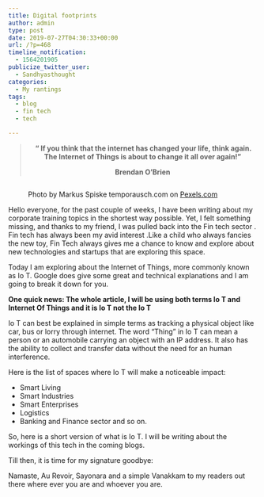 ```yaml
---
title: Digital footprints
author: admin
type: post
date: 2019-07-27T04:30:33+00:00
url: /?p=468
timeline_notification:
  - 1564201905
publicize_twitter_user:
  - Sandhyasthought
categories:
  - My rantings
tags:
  - blog
  - fin tech
  - tech

---
```

<blockquote style="text-align:center;" class="wp-block-quote">
  <p>
    <strong>&nbsp;“ If you think that the internet has changed your life, think again. The Internet of Things is about to change it all over again!” </strong>
  </p>
  
  <p>
    <strong>Brendan O’Brien </strong>
  </p>
  
  <cite> </cite>
</blockquote><figure class="wp-block-image size-large">

<img src="http://wp.docker.localhost:8000/wp-content/uploads/2019/07/pexels-photo-1089438.jpeg" alt="" class="wp-image-472" srcset="http://wp.docker.localhost:8000/wp-content/uploads/2019/07/pexels-photo-1089438.jpeg 1880w, http://wp.docker.localhost:8000/wp-content/uploads/2019/07/pexels-photo-1089438-300x200.jpeg 300w, http://wp.docker.localhost:8000/wp-content/uploads/2019/07/pexels-photo-1089438-1024x682.jpeg 1024w, http://wp.docker.localhost:8000/wp-content/uploads/2019/07/pexels-photo-1089438-768x512.jpeg 768w, http://wp.docker.localhost:8000/wp-content/uploads/2019/07/pexels-photo-1089438-1536x1024.jpeg 1536w, http://wp.docker.localhost:8000/wp-content/uploads/2019/07/pexels-photo-1089438-1200x800.jpeg 1200w" sizes="(max-width: 1880px) 100vw, 1880px" /><figcaption>Photo by Markus Spiske temporausch.com on <a href="https://www.pexels.com/photo/photo-of-green-data-matrix-1089438/" rel="nofollow">Pexels.com</a></figcaption></figure> 

<p class="has-drop-cap">
  Hello everyone, for the past couple of weeks, I have been writing about my corporate training topics in the shortest way possible. Yet, I felt something missing, and thanks to my friend, I was pulled back into the Fin tech sector . Fin tech has always been my avid interest .Like a child who always fancies the new toy, Fin Tech always gives me a chance to know and explore about new technologies and startups that are exploring this space.
</p>

Today I am exploring about the Internet of Things, more commonly known as Io T. Google does give some great and technical explanations and I am going to break it down for you.

**One quick news: The whole article, I will be using both terms Io T and Internet Of Things and it is Io T not the Io T**

Io T can best be explained in simple terms as tracking a physical object like car, bus or lorry through internet. The word &#8220;Thing&#8221; in Io T can mean a person or an automobile carrying an object with an IP address. It also has the ability to collect and transfer data without the need for an human interference.

Here is the list of spaces where Io T will make a noticeable impact:

  * Smart Living
  * Smart Industries
  * Smart Enterprises
  * Logistics
  * Banking and Finance sector and so on.

So, here is a short version of what is Io T. I will be writing about the workings of this tech in the coming blogs. 

Till then, it is time for my signature goodbye:

Namaste, Au Revoir, Sayonara&nbsp;and a simple Vanakkam to my readers out there where ever you are and whoever you are.